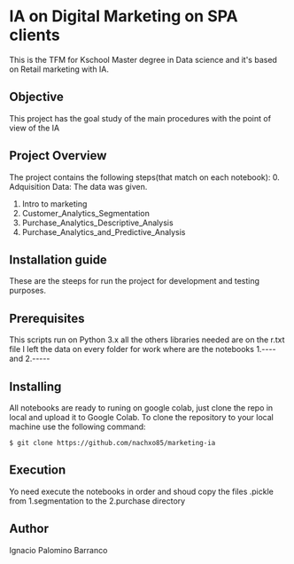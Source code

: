 # IA on Digital Marketing on SPA clients
This is the TFM for Kschool Master degree in Data science and it's based on Retail marketing with IA.

## Objective
This project has the goal study of the main procedures with the point of view of the IA

## Project Overview
The project contains the following steps(that match on each notebook):
0. Adquisition Data: The data was given.
1. Intro to marketing
2. Customer_Analytics_Segmentation
3. Purchase_Analytics_Descriptive_Analysis
4. Purchase_Analytics_and_Predictive_Analysis

## Installation guide 
These are the steeps for run the project for development and testing purposes.

## Prerequisites
This scripts run on Python 3.x all the others libraries needed are on the r.txt file
I left the data on every folder for work where are the notebooks 1.---- and 2.-----

## Installing
All notebooks are ready to runing on google colab, just clone the repo in local and upload it to Google Colab.
To clone the repository to your local machine use the following command:
```
$ git clone https://github.com/nachxo85/marketing-ia
```

## Execution
Yo need execute the notebooks in order and shoud copy  the files .pickle from 1.segmentation to the 2.purchase directory 

## Author
Ignacio Palomino Barranco